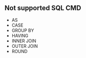 ## Not supported SQL CMD

*   AS
*   CASE
*   GROUP BY
*   HAVING
*   INNER JOIN
*   OUTER JOIN
*   ROUND